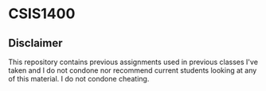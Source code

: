# CSIS1400
## Disclaimer
This repository contains previous assignments used in previous classes I've taken and I do not condone nor recommend current students looking at any of this material. 
I do not condone cheating.
